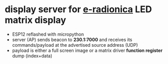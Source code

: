 # display server for [e-radionica](https://e-radionica.com/en/blog/maker-led-display-everything-in-one-place) LED matrix display
- ESP12 reflashed with micropython
- server (AP) sends beacon to **230.1:7000** and receives its commands/payload at the advertised source address (UDP)
- payload is either a full screen image or a matrix driver **function register** dump (index+data)
